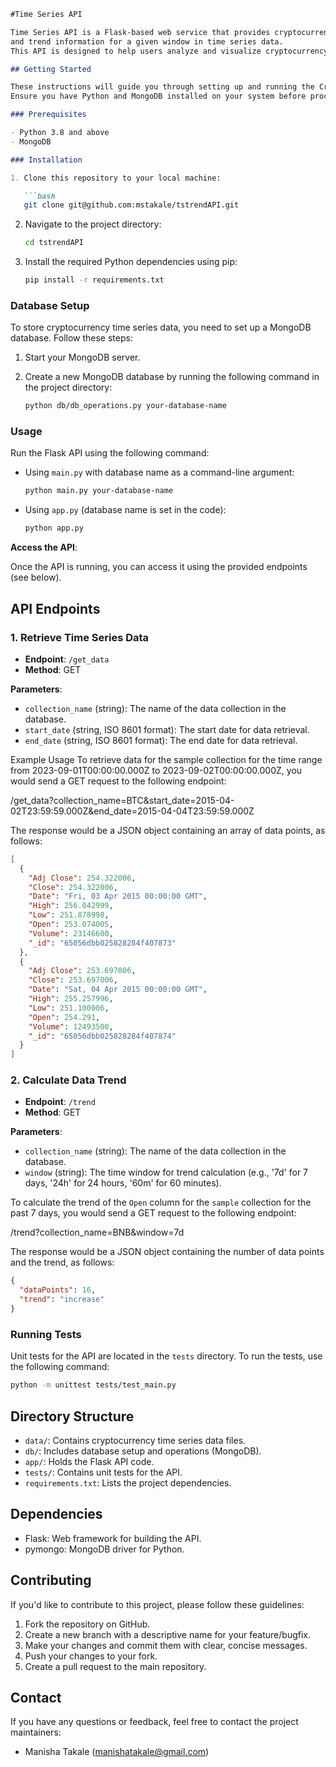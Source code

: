 
```markdown
#Time Series API

Time Series API is a Flask-based web service that provides cryptocurrency time series data within a specified time range 
and trend information for a given window in time series data. 
This API is designed to help users analyze and visualize cryptocurrency market trends.

## Getting Started

These instructions will guide you through setting up and running the Crypto Time Series API locally. 
Ensure you have Python and MongoDB installed on your system before proceeding.

### Prerequisites

- Python 3.8 and above
- MongoDB

### Installation

1. Clone this repository to your local machine:

   ```bash
   git clone git@github.com:mstakale/tstrendAPI.git
   ```

2. Navigate to the project directory:

   ```bash
   cd tstrendAPI
   ```

3. Install the required Python dependencies using pip:

   ```bash
   pip install -r requirements.txt
   ```

### Database Setup

To store cryptocurrency time series data, you need to set up a MongoDB database. Follow these steps:

1. Start your MongoDB server.

2. Create a new MongoDB database by running the following command in the project directory:

   ```bash
   python db/db_operations.py your-database-name
   ```

### Usage

Run the Flask API using the following command:

- Using `main.py` with database name as a command-line argument:

   ```bash
   python main.py your-database-name
   ```

- Using `app.py` (database name is set in the code):

   ```bash
   python app.py
   ```

**Access the API**:

   Once the API is running, you can access it using the provided endpoints (see below).

## API Endpoints

### 1. Retrieve Time Series Data

- **Endpoint**: `/get_data`
- **Method**: GET

**Parameters**:
- `collection_name` (string): The name of the data collection in the database.
- `start_date` (string, ISO 8601 format): The start date for data retrieval.
- `end_date` (string, ISO 8601 format): The end date for data retrieval.

Example Usage
To retrieve data for the sample collection for the time range from 2023-09-01T00:00:00.000Z to 2023-09-02T00:00:00.000Z, you would send a GET request to the following endpoint:

/get_data?collection_name=BTC&start_date=2015-04-02T23:59:59.000Z&end_date=2015-04-04T23:59:59.000Z

The response would be a JSON object containing an array of data points, as follows:

```json
[
  {
    "Adj Close": 254.322006,
    "Close": 254.322006,
    "Date": "Fri, 03 Apr 2015 00:00:00 GMT",
    "High": 256.042999,
    "Low": 251.878998,
    "Open": 253.074005,
    "Volume": 23146600,
    "_id": "65056dbb025828284f407873"
  },
  {
    "Adj Close": 253.697006,
    "Close": 253.697006,
    "Date": "Sat, 04 Apr 2015 00:00:00 GMT",
    "High": 255.257996,
    "Low": 251.100006,
    "Open": 254.291,
    "Volume": 12493500,
    "_id": "65056dbb025828284f407874"
  }
]
```

### 2. Calculate Data Trend

- **Endpoint**: `/trend`
- **Method**: GET

**Parameters**:
- `collection_name` (string): The name of the data collection in the database.
- `window` (string): The time window for trend calculation (e.g., '7d' for 7 days, '24h' for 24 hours, '60m' for 60 minutes).


To calculate the trend of the `Open` column for the `sample` collection for the past 7 days, you would send a GET request to the following endpoint:

/trend?collection_name=BNB&window=7d

The response would be a JSON object containing the number of data points and the trend, as follows:

```JSON
{
  "dataPoints": 16,
  "trend": "increase"
}
```



### Running Tests

Unit tests for the API are located in the `tests` directory. To run the tests, use the following command:

```bash
python -m unittest tests/test_main.py
```

## Directory Structure

- `data/`: Contains cryptocurrency time series data files.
- `db/`: Includes database setup and operations (MongoDB).
- `app/`: Holds the Flask API code.
- `tests/`: Contains unit tests for the API.
- `requirements.txt`: Lists the project dependencies.

## Dependencies

- Flask: Web framework for building the API.
- pymongo: MongoDB driver for Python.

## Contributing

If you'd like to contribute to this project, please follow these guidelines:

1. Fork the repository on GitHub.
2. Create a new branch with a descriptive name for your feature/bugfix.
3. Make your changes and commit them with clear, concise messages.
4. Push your changes to your fork.
5. Create a pull request to the main repository.


## Contact

If you have any questions or feedback, feel free to contact the project maintainers:

- Manisha Takale (manishatakale@gmail.com)

```
